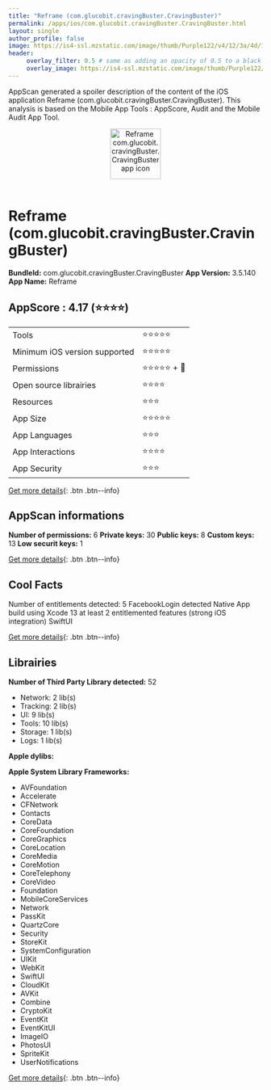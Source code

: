 ```yaml
---
title: "Reframe (com.glucobit.cravingBuster.CravingBuster)"
permalink: /apps/ios/com.glucobit.cravingBuster.CravingBuster.html
layout: single
author_profile: false
image: https://is4-ssl.mzstatic.com/image/thumb/Purple122/v4/12/3a/4d/123a4d30-a56d-c01f-a054-555f729fca86/AppIcon-1x_U007emarketing-0-6-0-85-220.png/512x512bb.jpg
header: 
     overlay_filter: 0.5 # same as adding an opacity of 0.5 to a black background
     overlay_image: https://is4-ssl.mzstatic.com/image/thumb/Purple122/v4/12/3a/4d/123a4d30-a56d-c01f-a054-555f729fca86/AppIcon-1x_U007emarketing-0-6-0-85-220.png/512x512bb.jpg
---
```

AppScan generated a spoiler description of the content of the iOS application Reframe (com.glucobit.cravingBuster.CravingBuster). This analysis is based on the Mobile App Tools : AppScore, Audit and the Mobile Audit App Tool.

  
  
<div style="text-align: center;"><img src="https://is4-ssl.mzstatic.com/image/thumb/Purple122/v4/12/3a/4d/123a4d30-a56d-c01f-a054-555f729fca86/AppIcon-1x_U007emarketing-0-6-0-85-220.png/512x512bb.jpg" width="100" height="100" alt="Reframe com.glucobit.cravingBuster.CravingBuster app icon"></div></br>
  
# Reframe (com.glucobit.cravingBuster.CravingBuster)

**BundleId:** com.glucobit.cravingBuster.CravingBuster
**App Version:** 3.5.140
**App Name:** Reframe


## AppScore : 4.17 (⭐️⭐️⭐️⭐️) 

<table>
<tr><td> Tools </td><td> ⭐️⭐️⭐️⭐️⭐️ </td></tr>
<tr><td> Minimum iOS version supported </td><td> ⭐️⭐️⭐️⭐️⭐️ </td></tr>
<tr><td> Permissions </td><td> ⭐️⭐️⭐️⭐️⭐️ + 🌟 </td></tr>
<tr><td> Open source librairies </td><td> ⭐️⭐️⭐️⭐️ </td></tr>
<tr><td> Resources </td><td> ⭐️⭐️⭐️ </td></tr>
<tr><td> App Size </td><td> ⭐️⭐️⭐️⭐️⭐️ </td></tr>
<tr><td> App Languages </td><td> ⭐️⭐️⭐️ </td></tr>
<tr><td> App Interactions </td><td> ⭐️⭐️⭐️⭐️ </td></tr>
<tr><td> App Security </td><td> ⭐️⭐️⭐️ </td></tr>
</table>

[Get more details](/pricing.html){: .btn .btn--info}  
  
## AppScan informations 

**Number of permissions:** 6
**Private keys:** 30
**Public keys:** 8
**Custom keys:** 13
**Low securit keys:** 1
  
[Get more details](/pricing.html){: .btn .btn--info}

## Cool Facts

Number of entitlements detected: 5
FacebookLogin detected
Native App
build using Xcode 13
at least 2 entitlemented features (strong iOS integration)
SwiftUI
  
[Get more details](/pricing.html){: .btn .btn--info}

## Librairies 
**Number of Third Party Library detected:** 52
- Network: 2 lib(s)
- Tracking: 2 lib(s)
- UI: 9 lib(s)
- Tools: 10 lib(s)
- Storage: 1 lib(s)
- Logs: 1 lib(s)

**Apple dylibs:**


**Apple System Library Frameworks:**
- AVFoundation
- Accelerate
- CFNetwork
- Contacts
- CoreData
- CoreFoundation
- CoreGraphics
- CoreLocation
- CoreMedia
- CoreMotion
- CoreTelephony
- CoreVideo
- Foundation
- MobileCoreServices
- Network
- PassKit
- QuartzCore
- Security
- StoreKit
- SystemConfiguration
- UIKit
- WebKit
- SwiftUI
- CloudKit
- AVKit
- Combine
- CryptoKit
- EventKit
- EventKitUI
- ImageIO
- PhotosUI
- SpriteKit
- UserNotifications


  
[Get more details](/pricing.html){: .btn .btn--info}

